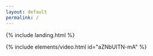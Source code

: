 ```yaml
---
layout: default
permalink: /
---
```


{% include landing.html %}

<p>
{% include elements/video.html id="aZNbUITN-mA" %}
</p>
